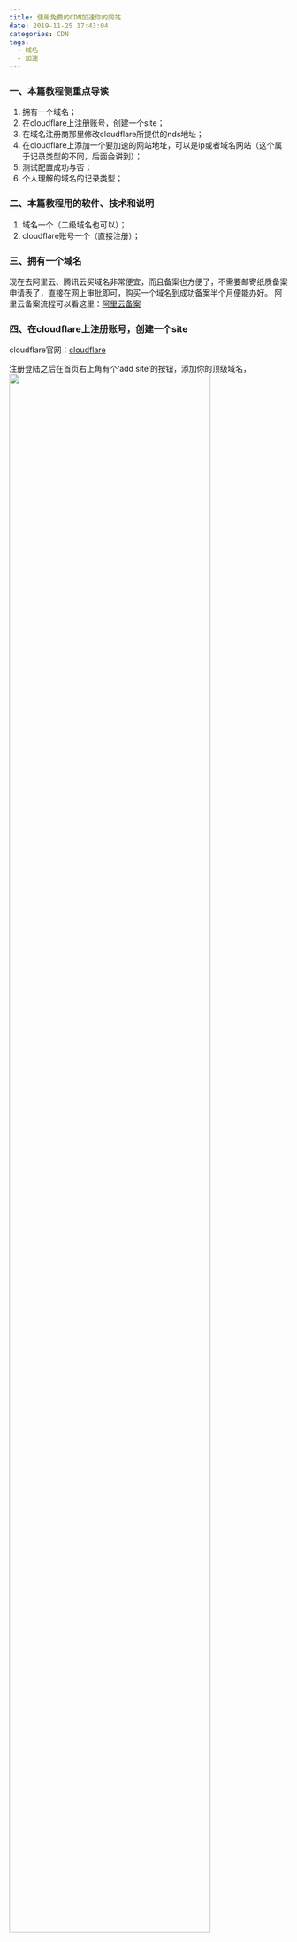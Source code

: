 ```yaml
---
title: 使用免费的CDN加速你的网站
date: 2019-11-25 17:43:04
categories: CDN
tags: 
  - 域名
  - 加速
---
```


### 一、本篇教程侧重点导读
1. 拥有一个域名；
2. 在cloudflare上注册账号，创建一个site；
3. 在域名注册商那里修改cloudflare所提供的nds地址；
4. 在cloudflare上添加一个要加速的网站地址，可以是ip或者域名网站（这个属于记录类型的不同，后面会讲到）；
5. 测试配置成功与否；
6. 个人理解的域名的记录类型；

### 二、本篇教程用的软件、技术和说明
1. 域名一个（二级域名也可以）；
2. cloudflare账号一个（直接注册）；

### 三、拥有一个域名
现在去阿里云、腾讯云买域名非常便宜，而且备案也方便了，不需要邮寄纸质备案申请表了，直接在网上审批即可，购买一个域名到成功备案半个月便能办好。
阿里云备案流程可以看这里：[阿里云备案](https://help.aliyun.com/knowledge_detail/36922.html "阿里云备案")

### 四、在cloudflare上注册账号，创建一个site
cloudflare官网：[cloudflare](https://dash.cloudflare.com/login "cloudflare")


注册登陆之后在首页右上角有个‘add site’的按钮，添加你的顶级域名，
<img style="width:85%;height:85%" src="http://staticfile.erdongchen.top/blog/blogPicture/20191125/4.1.png"  align=left/>

### 五、域名的dns修改成cloudflare所提供的nds地址
进入域名页面后再进入DNS标签页中，找到cloudflare提供给你的两个DNS服务地址，并记录下来
<img style="width:85%;height:85%" src="http://staticfile.erdongchen.top/blog/blogPicture/20191125/5.1.png"  align=left/>
去域名注册商那里修改顶级域名或二级域名的DNS地址为cloudflare提供DNS服务地址（如上图）
<img style="width:85%;height:85%" src="http://staticfile.erdongchen.top/blog/blogPicture/20191125/5.2.png"  align=left/>
**<font color=red>注意点</font>**：我的域名是阿里云域名（一般在域名注册商那里都能修改dns，好好找找就能找到），我配置的也是二级域名的dns解析，如果要是直接修改的顶级域名的dns，那么该顶级域名下的所有二级域名dns解析都会变成你修改的，因为我只加速了这一个二级域名下的网站，所以只改这个域名的dns。


检查域名的dns配置：[域名检查工具](https://zijian.aliyun.com "域名检查工具")
附图：
<img style="width:85%;height:85%" src="http://staticfile.erdongchen.top/blog/blogPicture/20191125/5.3.png"  align=left/>

### 六、在cloudflare上添加一个要加速的网站地址
上述步骤配置完成后，再回到cloudflare的dns标签页下，添加一个你需要加速的网站
<img style="width:85%;height:85%" src="http://staticfile.erdongchen.top/blog/blogPicture/20191125/6.1.png"  align=left/>

### 七、测试配置
配置完成后，一般需要等待几分钟到十几分钟后便可以测试有没有加速成功，
例如我上述配置中`lhy.erdongchen.top`此域名指向的是一台ip为：`93.179.112.20`的服务器，我在阿里云上修改这个域名的dns后，在cloudflare上配置好后，用自己笔记本打开cmd的ping命令得出的ip不是我服务器的IP地址（93.179.112.20），而是另一个ip，说明已经配置成功了！
<img style="width:85%;height:85%" src="http://staticfile.erdongchen.top/blog/blogPicture/20191125/7.1.png"  align=left/>
**<font color=green>说明</font>**此种配置方式可以屏蔽掉真实的ip地址，可以提升服务器的安全等级；

### 八、域名常用的记录类型说明
|记录类型|说明|
|:---:|:---:|
|A记录|A记录是用来指定域名或子域名对应的IP地址记录，保证域名指向对应的主机。将该域名下的网站服务器指向到自己的服务器上。该记录只能填写IP地址|
|CNAME|CNAME即我们常说的别名记录，该记录允许你为自己的主机设置别名。我们要多个域名指向同一个网站的时候，用CNAME就比较方便。|
|NS记录|NS即Name Server，该记录主要是用于指定域名是由那个DNS服务器来进行域名解析|
|MX记录|即邮件路由记录，用户可以将该域名下的邮件服务器指向到自己的mail server上，然后即可自行操控所有的邮箱设置|
|TXT记录|TXT记录是域名系统 (DNS) 中由域名托管服务商存储的一种资源记录。|
|AAAA记录|AAAA记录是用来指定网站域名对应的IPv6地址记录。|
|TTL值|TTL=time to live，表示解析记录在DNS服务器中的缓存时间。|


